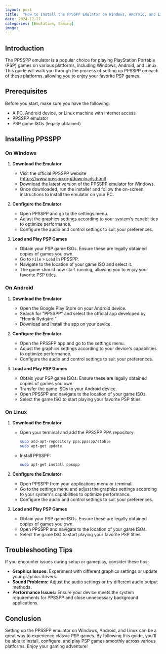 ```yaml
---
layout: post
title:  "How to Install the PPSSPP Emulator on Windows, Android, and Linux"
date: 2024-12-27
categories: [Emulation, Gaming]
image: 
---
```


## Introduction

The PPSSPP emulator is a popular choice for playing PlayStation Portable (PSP) games on various platforms, including Windows, Android, and Linux. This guide will walk you through the process of setting up PPSSPP on each of these platforms, allowing you to enjoy your favorite PSP games.

## Prerequisites

Before you start, make sure you have the following:
- A PC, Android device, or Linux machine with internet access
- PPSSPP emulator
- PSP game ISOs (legally obtained)

## Installing PPSSPP

### On Windows

1. **Download the Emulator**
   - Visit the official PPSSPP website (https://www.ppsspp.org/downloads.html).
   - Download the latest version of the PPSSPP emulator for Windows.
   - Once downloaded, run the installer and follow the on-screen instructions to install the emulator on your PC.

2. **Configure the Emulator**
   - Open PPSSPP and go to the settings menu.
   - Adjust the graphics settings according to your system's capabilities to optimize performance.
   - Configure the audio and control settings to suit your preferences.

3. **Load and Play PSP Games**
   - Obtain your PSP game ISOs. Ensure these are legally obtained copies of games you own.
   - Go to `File` > `Load` in PPSSPP.
   - Navigate to the location of your game ISO and select it.
   - The game should now start running, allowing you to enjoy your favorite PSP titles.

### On Android

1. **Download the Emulator**
   - Open the Google Play Store on your Android device.
   - Search for "PPSSPP" and select the official app developed by "Henrik Rydgård."
   - Download and install the app on your device.

2. **Configure the Emulator**
   - Open the PPSSPP app and go to the settings menu.
   - Adjust the graphics settings according to your device's capabilities to optimize performance.
   - Configure the audio and control settings to suit your preferences.

3. **Load and Play PSP Games**
   - Obtain your PSP game ISOs. Ensure these are legally obtained copies of games you own.
   - Transfer the game ISOs to your Android device.
   - Open PPSSPP and navigate to the location of your game ISOs.
   - Select the game ISO to start playing your favorite PSP titles.

### On Linux

1. **Download the Emulator**
   - Open your terminal and add the PPSSPP PPA repository:
     ```bash
     sudo add-apt-repository ppa:ppsspp/stable
     sudo apt-get update
     ```

   - Install PPSSPP:
     ```bash
     sudo apt-get install ppsspp
     ```

2. **Configure the Emulator**
   - Open PPSSPP from your applications menu or terminal.
   - Go to the settings menu and adjust the graphics settings according to your system's capabilities to optimize performance.
   - Configure the audio and control settings to suit your preferences.

3. **Load and Play PSP Games**
   - Obtain your PSP game ISOs. Ensure these are legally obtained copies of games you own.
   - Open PPSSPP and navigate to the location of your game ISOs.
   - Select the game ISO to start playing your favorite PSP titles.

## Troubleshooting Tips

If you encounter issues during setup or gameplay, consider these tips:
- **Graphics Issues:** Experiment with different graphics settings or update your graphics drivers.
- **Sound Problems:** Adjust the audio settings or try different audio output methods.
- **Performance Issues:** Ensure your device meets the system requirements for PPSSPP and close unnecessary background applications.

## Conclusion

Setting up the PPSSPP emulator on Windows, Android, and Linux can be a great way to experience classic PSP games. By following this guide, you'll be able to install, configure, and play PSP games smoothly across various platforms. Enjoy your gaming adventure!
